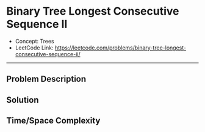# Binary Tree Longest Consecutive Sequence II

- Concept: Trees
- LeetCode Link: https://leetcode.com/problems/binary-tree-longest-consecutive-sequence-ii/

---

## Problem Description

## Solution

## Time/Space Complexity

